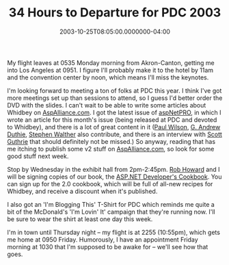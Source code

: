 ﻿---
title: 34 Hours to Departure for PDC 2003
date: "2003-10-25T08:05:00.0000000-04:00"
description: My flight leaves at 0535 Monday morning from Akron-Canton, getting
featuredImage: img/34-hours-to-departure-for-pdc-2003-2-featured.png
---

My flight leaves at 0535 Monday morning from Akron-Canton, getting me into Los Angeles at 0951. I figure I'll probably make it to the hotel by 11am and the convention center by noon, which means I'll miss the keynotes.

I'm looking forward to meeting a ton of folks at PDC this year. I think I've got more meetings set up than sessions to attend, so I guess I'd better order the DVD with the slides. I can't wait to be able to write some articles about Whidbey on [AspAlliance.com](https://aspalliance.com/). I got the latest issue of [aspNetPRO](https://aspnetpro.com/), in which I wrote an article for this month's issue (being released at PDC and devoted to Whidbey), and there is a lot of great content in it ([Paul Wilson](https://weblogs.asp.net/pwilson), [G. Andrew Duthie](https://weblogs.asp.net/gad), [Stephen Walther](https://aspworkshops.com/default.aspx#aboutsteve) also contribute, and there is an interview with [Scott Guthrie](https://weblogs.asp.net/scottgu) that should definitely not be missed.) So anyway, reading that has me itching to publish some v2 stuff on [AspAlliance.com](https://aspalliance.com/), so look for some good stuff next week.

Stop by Wednesday in the exhibit hall from 2pm-2:45pm. [Rob Howard](https://weblogs.asp.net/rhoward) and I will be signing copies of our book, the [ASP.NET Developer's Cookbook](https://aspalliance.com/cookbook/default.aspx). You can sign up for the 2.0 cookbook, which will be full of all-new recipes for Whidbey, and receive a discount when it's published.

I also got an 'I'm Blogging This' T-Shirt for PDC which reminds me quite a bit of the McDonald's 'I'm Lovin' It' campaign that they're running now. I'll be sure to wear the shirt at least one day this week.

I'm in town until Thursday night – my flight is at 2255 (10:55pm), which gets me home at 0950 Friday. Humorously, I have an appointment Friday morning at 1030 that I'm supposed to be awake for – we'll see how that goes.


